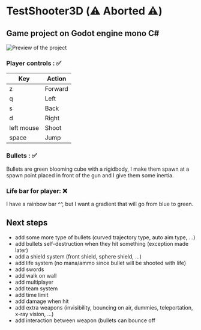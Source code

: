# TestShooter3D (⚠️ Aborted ⚠️)

## Game project on Godot engine mono C#

![Preview of the project](https://i.postimg.cc/RVMmq7P5/Capture-d-cran-du-2022-07-11-22-08-14.png)

### Player controls : ✅

| Key | Action |
|--|--|
| z | Forward |
| q | Left |
| s | Back |
| d | Right |
| left mouse | Shoot |
| space | Jump |

### Bullets : ✅

Bullets are green blooming cube with a rigidbody, I make them spawn at a spawn point placed in front of the gun and I give them some inertia.

### Life bar for player: ❌

I have a rainbow bar ^^, but I want a gradient that will go from blue to green.

## Next steps

 - add some more type of bullets (curved trajectory type, auto aim type, ...)
 - add bullets self-destruction when they hit something (exception made later)
 - add a shield system (front shield, sphere shield, ...)
 - add life system (no mana/ammo since bullet will be shooted with life)
 - add swords
 - add walk on wall
 - add multiplayer
 - add team system
 - add time limit
 - add damage when hit
 - add extra weapons (invisibility, bouncing on air, dummies, teleportation, x-ray vision, ...)
 - add interaction between weapon (bullets can bounce off 
